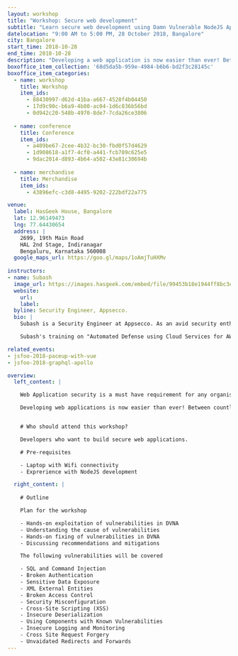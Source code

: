 ```yaml
---
layout: workshop
title: "Workshop: Secure web development"
subtitle: "Learn secure web development using Damn Vulnerable NodeJS Application"
datelocation: "9:00 AM to 5:00 PM, 28 October 2018, Bangalore"
city: Bangalore
start_time: 2018-10-28
end_time: 2018-10-28
description: "Developing a web application is now easier than ever! Between counteless tutorials and results for \"How to do X in Node.js\", security is lost. In this workshop we will cover the OWASP Top 10 vulnerabilities, fixes and how to avoid them."
boxoffice_item_collection: '68d5da5b-959e-4984-b6b6-bd2f3c28145c'
boxoffice_item_categories:
  - name: workshop
    title: Workshop
    item_ids: 
      - 88430997-d62d-41ba-a667-4528f4b04450
      - 17d9c90c-b6a9-4b80-ac04-1d6c836b56bd 
      - 0d942c20-548b-4970-8de7-7cda26ce3806
   
  - name: conference 
    title: Conference  
    item_ids:  
      - a409be67-2cee-4b32-bc30-fbd0f57d4629
      - 1d908618-a1f7-4cf0-a441-fcb789c625e5
      - 9dac2014-d893-4b64-a502-43e81c30694b
 
  - name: merchandise  
    title: Merchandise 
    item_ids: 
      - 43896efc-c3d8-4495-9202-222bdf22a775

venue:
  label: HasGeek House, Bangalore
  lat: 12.96149473
  lng: 77.64430654
  address: |
    2699, 19th Main Road
    HAL 2nd Stage, Indiranagar
    Bengaluru, Karnataka 560008
  google_maps_url: https://goo.gl/maps/1oAmjTuHXMv
  
instructors:
- name: Subash
  image_url: https://images.hasgeek.com/embed/file/99453b18e1944ff8bc3ebe31c7bc90b5
  website:
    url: 
    label: 
  byline: Security Engineer, Appsecco.
  bio: |
    Subash is a Security Engineer at Appsecco. As an avid security enthusiast and a passionate developer, he enjoys developing meaningful solutions to real world security problems. He is currently working on solving security problems at cloud scale and exploring solutions to improve intelligent automation using AI. During his free time, he loves to explore and research on new and upcoming technologies. Introduced to the world of security by null Open Security Community, he is on track to actively contributing back by presenting at various meetups and conferences and has given talks at null Bangalore and the Serverless Summit. He has also contributed to open source security tools such as OWASP Threat Dragon and DVNA.

    Subash's training on "Automated Defense using Cloud Services for AWS, Azure and GCP" has been presented at Blackhat USA 2018 and Appsec EU 2018. Subash is the author of Damn Vulnerable NodeJS Application(DVNA). He has presented various talks and trainings on learning web security using DVNA

related_events:
- jsfoo-2018-paceup-with-vue
- jsfoo-2018-graphql-apollo

overview:
  left_content: |

    Web Application security is a must have requirement for any organisation with business critical web applications deployed internally or external to the organisation. The number of application security related incidents reported by even large organisations in the recent past have confirmed the urgency to ensure that application security is handled as an important requirement for business continuity.

    Developing web applications is now easier than ever! Between countless tutorials and results for “How to do X in Node.js”, developers often miss out on security. In this workshop we will exploit OWASP Top 10 vulnerabilities in Damn Vulnerable NodeJS Application and gain hands-on experience in fixing them.


    # Who should attend this workshop?

    Developers who want to build secure web applications.

    # Pre-requisites

    - Laptop with Wifi connectivity
    - Exprerience with NodeJS development

  right_content: |
    
    # Outline

    Plan for the workshop

    - Hands-on exploitation of vulnerabilities in DVNA
    - Understanding the cause of vulnerabilities
    - Hands-on fixing of vulnerabilities in DVNA
    - Discussing recommendations and mitigations

    The following vulnerabilities will be covered

    - SQL and Command Injection
    - Broken Authentication
    - Sensitive Data Exposure
    - XML External Entities
    - Broken Access Control
    - Security Misconfiguration
    - Cross-Site Scripting (XSS)
    - Insecure Deserialization
    - Using Components with Known Vulnerabilities
    - Insecure Logging and Monitoring
    - Cross Site Request Forgery
    - Unvaidated Redirects and Forwards
---
```

